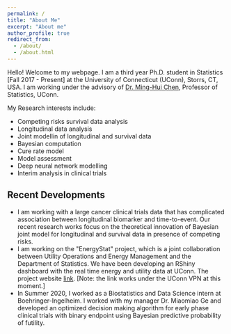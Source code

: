 ```yaml
---
permalink: /
title: "About Me"
excerpt: "About me"
author_profile: true
redirect_from: 
  - /about/
  - /about.html
---
```

Hello! Welcome to my webpage. I am a third year Ph.D. student in Statistics [Fall 2017 - Present] at the University of Connecticut (UConn), Storrs, CT, USA. I am working under the advisory of [Dr. Ming-Hui Chen](http://merlot.stat.uconn.edu/~mhchen/), Professor of Statistics, UConn.

My Research interests include:
* Competing risks survival data analysis
* Longitudinal data analysis
* Joint modellin of longitudinal and survival data
* Bayesian computation
* Cure rate model
* Model assessment 
* Deep neural network modelling
* Interim analysis in clinical trials

## Recent Developments
* I am working with a large cancer clinical trials data that has complicated association between longitudinal biomarker and time-to-event. Our recent research works focus on the theoretical innovation of Bayesian joint model for longitudinal and survival data in presence of competing risks. 
* I am working on the "EnergyStat" project, which is a joint collaboration between Utility Operations and Energy Management and the Department of Statistics. We have been developing an RShiny dashboard with the real time energy and utility data at UConn. The project website [link](http://energystats.fo.uconn.edu:9999/). [Note: the link works under the UConn VPN at this moment.]
* In Summer 2020, I worked as a Biostatistics and Data Science intern at Boehringer-Ingelheim. I worked with my manager Dr. Miaomiao Ge and developed an optimized decision making algorithm for early phase clinical trials with binary endpoint using Bayesian predictive probability of futility.

